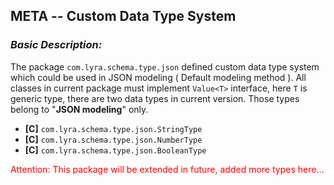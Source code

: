 ## META -- Custom Data Type System

### __*Basic Description:*__

The package `com.lyra.schema.type.json` defined custom data type system which could be used in JSON modeling ( Default modeling method ). All classes in current package must implement `Value<T>` interface, here `T` is generic type, there are two data types in current version. Those types belong to "__JSON modeling__" only. 

- __[C]__ `com.lyra.schema.type.json.StringType`
- __[C]__ `com.lyra.schema.type.json.NumberType`
- __[C]__ `com.lyra.schema.type.json.BooleanType`

<font style="color:red">Attention: This package will be extended in future, added more types here...</font>